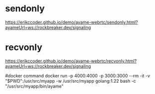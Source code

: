 # sendonly
https://erikccoder.github.io/demo/ayame-webrtc/sendonly.html?ayameUrl=ws://rockbreaker.dev/signaling

# recvonly
https://erikccoder.github.io/demo/ayame-webrtc/recvonly.html?ayameUrl=ws://rockbreaker.dev/signaling

#docker command
docker run -p 4000:4000 -p 3000:3000 --rm -it -v "$PWD":/usr/src/myapp -w /usr/src/myapp golang:1.22 bash -c "/usr/src/myapp/bin/ayame"
